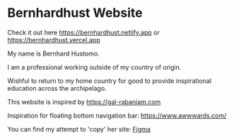 
# Bernhardhust Website

Check it out here <https://bernhardhust.netlify.app> or <https://bernhardhust.vercel.app>

My name is Bernhard Hustomo.

I am a professional working outside of my country of origin.

Wishful to return to my home country for good to provide inspirational education across the archipelago.

This website is inspired by <https://gal-rabaniam.com>

Inspiration for floating bottom navigation bar: <https://www.awwwards.com/>

You can find my attempt to 'copy' her site: [Figma](https://figma.com/file/BpGEDpszCKpyUQE6c6sfPs/bernhardhust.com)
